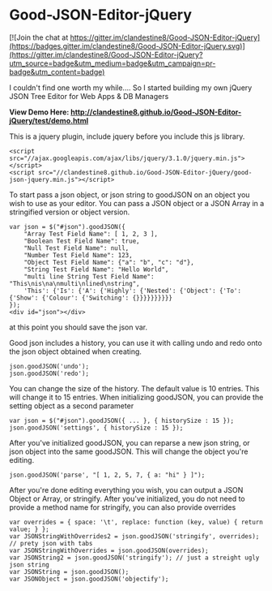# Good-JSON-Editor-jQuery

[![Join the chat at https://gitter.im/clandestine8/Good-JSON-Editor-jQuery](https://badges.gitter.im/clandestine8/Good-JSON-Editor-jQuery.svg)](https://gitter.im/clandestine8/Good-JSON-Editor-jQuery?utm_source=badge&utm_medium=badge&utm_campaign=pr-badge&utm_content=badge)

I couldn't find one worth my while.... So I started building my own jQuery JSON Tree Editor for Web Apps &amp; DB Managers

<b>View Demo Here: http://clandestine8.github.io/Good-JSON-Editor-jQuery/test/demo.html </b>

This is a jquery plugin, include jquery before you include this js library.

	<script src="//ajax.googleapis.com/ajax/libs/jquery/3.1.0/jquery.min.js"></script>
	<script src="//clandestine8.github.io/Good-JSON-Editor-jQuery/good-json-jquery.min.js"></script>
    

To start pass a json object, or json string to goodJSON on an object you wish to use as your editor. You can pass a JSON object or a JSON Array in a stringified version or object version.

    var json = $("#json").goodJSON({
        "Array Test Field Name": [ 1, 2, 3 ],
        "Boolean Test Field Name": true,
        "Null Test Field Name": null,
        "Number Test Field Name": 123,
        "Object Test Field Name": {"a": "b", "c": "d"},
        "String Test Field Name": "Hello World",
        "multi line String Test Field Name": "This\nis\na\nmulti\nlined\nstring",
        'This': {'Is': {'A': {'Highly': {'Nested': {'Object': {'To': {'Show': {'Colour': {'Switching': {}}}}}}}}}}
    });
    <div id="json"></div>

at this point you should save the json var.

Good json includes a history, you can use it with calling undo and redo onto the json object obtained when creating.

    json.goodJSON('undo');
    json.goodJSON('redo');
		
You can change the size of the history. The default value is 10 entries. This will change it to 15 entries. When initializing goodJSON, you can provide the setting object as a second parameter

    var json = $("#json").goodJSON({ ... }, { historySize : 15 });
    json.goodJSON('settings', { historySize : 15 });

After you've initialized goodJSON, you can reparse a new json string, or json object into the same goodJSON. This will change the object you're editing. 

    json.goodJSON('parse', "[ 1, 2, 5, 7, { a: "hi" } ]");
    
After you're done editing everything you wish, you can output a JSON Object or Array, or stringify. After you've initialized, you do not need to provide a method name for stringify, you can also provide overrides

    var overrides = { space: '\t', replace: function (key, value) { return value; } };
    var JSONStringWithOverrides2 = json.goodJSON('stringify', overrides); // prety json with tabs
    var JSONStringWithOverrides = json.goodJSON(overrides);
    var JSONString2 = json.goodJSON('stringify'); // just a streight ugly json string
    var JSONString = json.goodJSON();
    var JSONObject = json.goodJSON('objectify');

